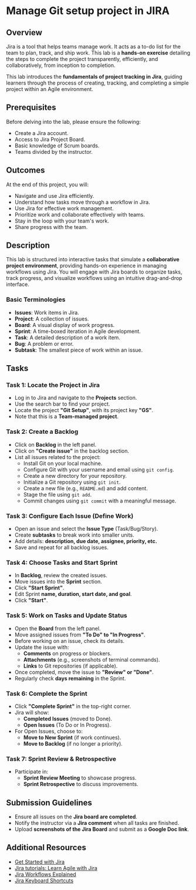# Manage Git setup project in JIRA

## Overview
Jira is a tool that helps teams manage work. It acts as a to-do list for the team to plan, track, and ship work. This lab is a **hands-on exercise** detailing the steps to complete the project transparently, efficiently, and collaboratively, from inception to completion.

This lab introduces the **fundamentals of project tracking in Jira**, guiding learners through the process of creating, tracking, and completing a simple project within an Agile environment.

## Prerequisites
Before delving into the lab, please ensure the following:
- Create a Jira account.
- Access to Jira Project Board.
- Basic knowledge of Scrum boards.
- Teams divided by the instructor.

## Outcomes
At the end of this project, you will:
- Navigate and use Jira efficiently.
- Understand how tasks move through a workflow in Jira.
- Use Jira for effective work management.
- Prioritize work and collaborate effectively with teams.
- Stay in the loop with your team's work.
- Share progress with the team.

## Description
This lab is structured into interactive tasks that simulate a **collaborative project environment**, providing hands-on experience in managing workflows using Jira. You will engage with Jira boards to organize tasks, track progress, and visualize workflows using an intuitive drag-and-drop interface.

### Basic Terminologies
- **Issues**: Work items in Jira.
- **Project**: A collection of issues.
- **Board**: A visual display of work progress.
- **Sprint**: A time-boxed iteration in Agile development.
- **Task**: A detailed description of a work item.
- **Bug**: A problem or error.
- **Subtask**: The smallest piece of work within an issue.

## Tasks

### Task 1: Locate the Project in Jira
- Log in to Jira and navigate to the **Projects** section.
- Use the search bar to find your project.
- Locate the project **"Git Setup"**, with its project key **"GS"**.
- Note that this is a **Team-managed project**.

### Task 2: Create a Backlog
- Click on **Backlog** in the left panel.
- Click on **"Create issue"** in the backlog section.
- List all issues related to the project:
  - Install Git on your local machine.
  - Configure Git with your username and email using `git config`.
  - Create a new directory for your repository.
  - Initialize a Git repository using `git init`.
  - Create a new file (e.g., `README.md`) and add content.
  - Stage the file using `git add`.
  - Commit changes using `git commit` with a meaningful message.

### Task 3: Configure Each Issue (Define Work)
- Open an issue and select the **Issue Type** (Task/Bug/Story).
- Create **subtasks** to break work into smaller units.
- Add details: **description, due date, assignee, priority, etc.**
- Save and repeat for all backlog issues.

### Task 4: Choose Tasks and Start Sprint
- In **Backlog**, review the created issues.
- Move issues into the **Sprint** section.
- Click **"Start Sprint"**.
- Edit Sprint **name, duration, start date, and goal**.
- Click **"Start"**.

### Task 5: Work on Tasks and Update Status
- Open the **Board** from the left panel.
- Move assigned issues from **"To Do" to "In Progress"**.
- Before working on an issue, check its details.
- Update the issue with:
  - **Comments** on progress or blockers.
  - **Attachments** (e.g., screenshots of terminal commands).
  - **Links** to Git repositories (if applicable).
- Once completed, move the issue to **"Review" or "Done"**.
- Regularly check **days remaining** in the Sprint.

### Task 6: Complete the Sprint
- Click **"Complete Sprint"** in the top-right corner.
- Jira will show:
  - **Completed Issues** (moved to Done).
  - **Open Issues** (To Do or In Progress).
- For Open Issues, choose to:
  - **Move to New Sprint** (if work continues).
  - **Move to Backlog** (if no longer a priority).

### Task 7: Sprint Review & Retrospective
- Participate in:
  - **Sprint Review Meeting** to showcase progress.
  - **Sprint Retrospective** to discuss improvements.

## Submission Guidelines
- Ensure all issues on the **Jira board are completed**.
- Notify the instructor via a **Jira comment** when all tasks are finished.
- Upload **screenshots of the Jira Board** and submit as a **Google Doc link**.

## Additional Resources
- [Get Started with Jira](https://www.atlassian.com/software/jira/guides/getting-started)
- [Jira tutorials: Learn Agile with Jira](https://www.atlassian.com/agile)
- [Jira Workflows Explained](https://www.atlassian.com/software/jira/guides/workflows)
- [Jira Keyboard Shortcuts](https://support.atlassian.com/jira-software-cloud/docs/jira-keyboard-shortcuts/)
